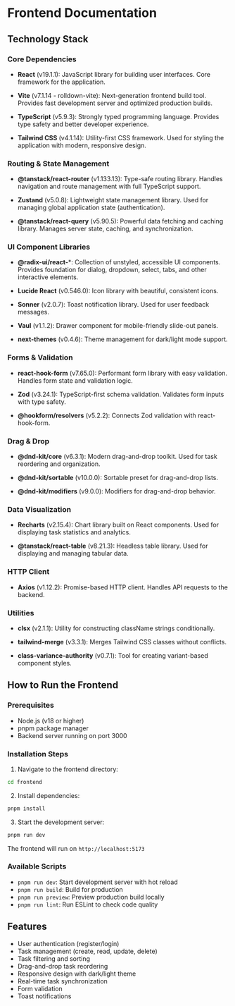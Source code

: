 # Frontend Documentation

## Technology Stack

### Core Dependencies

- **React** (v19.1.1): JavaScript library for building user interfaces. Core framework for the application.

- **Vite** (v7.1.14 - rolldown-vite): Next-generation frontend build tool. Provides fast development server and optimized production builds.

- **TypeScript** (v5.9.3): Strongly typed programming language. Provides type safety and better developer experience.

- **Tailwind CSS** (v4.1.14): Utility-first CSS framework. Used for styling the application with modern, responsive design.

### Routing & State Management

- **@tanstack/react-router** (v1.133.13): Type-safe routing library. Handles navigation and route management with full TypeScript support.

- **Zustand** (v5.0.8): Lightweight state management library. Used for managing global application state (authentication).

- **@tanstack/react-query** (v5.90.5): Powerful data fetching and caching library. Manages server state, caching, and synchronization.

### UI Component Libraries

- **@radix-ui/react-***: Collection of unstyled, accessible UI components. Provides foundation for dialog, dropdown, select, tabs, and other interactive elements.

- **Lucide React** (v0.546.0): Icon library with beautiful, consistent icons.

- **Sonner** (v2.0.7): Toast notification library. Used for user feedback messages.

- **Vaul** (v1.1.2): Drawer component for mobile-friendly slide-out panels.

- **next-themes** (v0.4.6): Theme management for dark/light mode support.

### Forms & Validation

- **react-hook-form** (v7.65.0): Performant form library with easy validation. Handles form state and validation logic.

- **Zod** (v3.24.1): TypeScript-first schema validation. Validates form inputs with type safety.

- **@hookform/resolvers** (v5.2.2): Connects Zod validation with react-hook-form.

### Drag & Drop

- **@dnd-kit/core** (v6.3.1): Modern drag-and-drop toolkit. Used for task reordering and organization.

- **@dnd-kit/sortable** (v10.0.0): Sortable preset for drag-and-drop lists.

- **@dnd-kit/modifiers** (v9.0.0): Modifiers for drag-and-drop behavior.

### Data Visualization

- **Recharts** (v2.15.4): Chart library built on React components. Used for displaying task statistics and analytics.

- **@tanstack/react-table** (v8.21.3): Headless table library. Used for displaying and managing tabular data.

### HTTP Client

- **Axios** (v1.12.2): Promise-based HTTP client. Handles API requests to the backend.

### Utilities

- **clsx** (v2.1.1): Utility for constructing className strings conditionally.

- **tailwind-merge** (v3.3.1): Merges Tailwind CSS classes without conflicts.

- **class-variance-authority** (v0.7.1): Tool for creating variant-based component styles.

## How to Run the Frontend

### Prerequisites

- Node.js (v18 or higher)
- pnpm package manager
- Backend server running on port 3000

### Installation Steps

1. Navigate to the frontend directory:
```bash
cd frontend
```

2. Install dependencies:
```bash
pnpm install
```

3. Start the development server:
```bash
pnpm run dev
```

The frontend will run on `http://localhost:5173`

### Available Scripts

- `pnpm run dev`: Start development server with hot reload
- `pnpm run build`: Build for production
- `pnpm run preview`: Preview production build locally
- `pnpm run lint`: Run ESLint to check code quality

## Features

- User authentication (register/login)
- Task management (create, read, update, delete)
- Task filtering and sorting
- Drag-and-drop task reordering
- Responsive design with dark/light theme
- Real-time task synchronization
- Form validation
- Toast notifications

